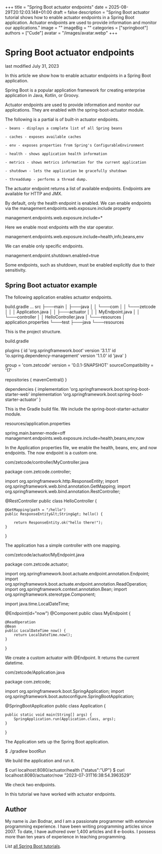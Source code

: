 +++
title = "Spring Boot actuator endpoints"
date = 2025-08-29T20:12:03.148+01:00
draft = false
description = "Spring Boot actuator tutorial shows how to enable actuator endpoints in a Spring Boot application. Actuator endpoints are used to provide information and monitor our applications."
image = ""
imageBig = ""
categories = ["springboot"]
authors = ["Cude"]
avatar = "/images/avatar.webp"
+++

# Spring Boot actuator endpoints

last modified July 31, 2023

In this article we show how to enable actuator endpoints in a Spring Boot
application.

Spring Boot is a popular application framework for creating
enterprise application in Java, Kotlin, or Groovy.

Actuator endpoints are used to provide information and monitor our applications.
They are enabled with the spring-boot-actuator module.

The following is a partial is of built-in actuator endpoints.

    - beans - displays a complete list of all Spring beans

    - caches - exposes available caches

    - env - exposes properties from Spring's ConfigurableEnvironment

    - health - shows application health information

    - metrics - shows metrics information for the current application

    - shutdown - lets the application be gracefully shutdown

    - threaddump - performs a thread dump.

The actuator endpoint returns a list of available endpoints.
Endpoints are available for HTTP and JMX.

By default, only the health endpoint is enabled. We can enable 
endpoints via the management.endpoints.web.exposure.include 
property

management.endpoints.web.exposure.include=*

Here we enable most endpoints with the star operator.

management.endpoints.web.exposure.include=health,info,beans,env

We can enable only specific endpoints.

management.endpoint.shutdown.enabled=true

Some endpoints, such as shutdown, must be enabled explicitly due 
to their sensitivity.

## Spring Boot actuator example

The following application enables actuator endpoints.

build.gradle
...
src
├───main
│   ├───java
│   │   └───com
│   │       └───zetcode
│   │           │   Application.java
│   │           ├───actuator
│   │           │       MyEndpoint.java
│   │           └───controller
│   │                   HelloController.java
│   └───resources
│           application.properties
└───test
    ├───java
    └───resources

This is the project structure.

build.gradle
  

plugins {
    id 'org.springframework.boot' version '3.1.1'
    id 'io.spring.dependency-management' version '1.1.0'
    id 'java'
}

group = 'com.zetcode'
version = '0.0.1-SNAPSHOT'
sourceCompatibility = '17'

repositories {
    mavenCentral()
}

dependencies {
    implementation 'org.springframework.boot:spring-boot-starter-web'
    implementation 'org.springframework.boot:spring-boot-starter-actuator'
}

This is the Gradle build file. We include the
spring-boot-starter-actuator module.

resources/application.properties
  

spring.main.banner-mode=off
management.endpoints.web.exposure.include=health,beans,env,now

In the Application properties file, we enable the health, beans, env, and 
now endpoints. The now endpoint is a custom one.

com/zetcode/controller/MyController.java
  

package com.zetcode.controller;

import org.springframework.http.ResponseEntity;
import org.springframework.web.bind.annotation.GetMapping;
import org.springframework.web.bind.annotation.RestController;

@RestController
public class HelloController {

    @GetMapping(path = "/hello")
    public ResponseEntity&lt;String&gt; hello() {

        return ResponseEntity.ok("hello there!");
    }
}

The application has a simple controller with one mapping.

com/zetcode/actuator/MyEndpoint.java
  

package com.zetcode.actuator;

import org.springframework.boot.actuate.endpoint.annotation.Endpoint;
import org.springframework.boot.actuate.endpoint.annotation.ReadOperation;
import org.springframework.context.annotation.Bean;
import org.springframework.stereotype.Component;

import java.time.LocalDateTime;

@Endpoint(id="now")
@Component
public class MyEndpoint {

    @ReadOperation
    @Bean
    public LocalDateTime now() {
        return LocalDateTime.now();
    }
}

We create a custom actuator with @Endpoint. It returns the 
current datetime.

com/zetcode/Application.java
  

package com.zetcode;

import org.springframework.boot.SpringApplication;
import org.springframework.boot.autoconfigure.SpringBootApplication;

@SpringBootApplication
public class Application {

    public static void main(String[] args) {
        SpringApplication.run(Application.class, args);
    }
}

The Application sets up the Spring Boot application.

$ ./gradlew bootRun

We build the application and run it.

$ curl localhost:8080/actuator/health
{"status":"UP"}
$ curl localhost:8080/actuator/now
"2023-07-31T16:38:54.3963529"

We check two endpoints.

In this tutorial we have worked with actuator endpoints.

## Author

My name is Jan Bodnar, and I am a passionate programmer with extensive
programming experience. I have been writing programming articles since 2007.
To date, I have authored over 1,400 articles and 8 e-books. I possess more
than ten years of experience in teaching programming.

List [all Spring Boot tutorials](/springboot/).